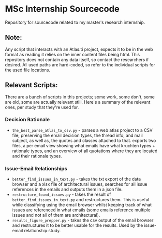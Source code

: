 # MSc Internship Sourcecode
Repository for sourcecode related to my master's research internship.

## Note:
Any script that interacts with an Atlas.ti project, expects it to be in the web format as reading it relies on the inner content files being html.
This repository does not contain any data itself, so contact the researchers if desired.
All used paths are hard-coded, so refer to the individual scripts for the used file locations.



## Relevant Scripts: 
There are a bunch of scripts in this projects; some work, some don't, some are old, some are actually relevant still. 
Here's a summary of the relevant ones, per study that they're used for. 

### Decision Rationale
- ``the_best_parse_atlas_to_csv.py`` - parses a web atlas project to a CSV file, preserving the email decision types, the thread info, and mail subject, as well as, the quotes and classes attached to that. exports two files, a per email view showing what emails have what kruchten types + rationale types, and an overview of all quotations where they are located and their rationale types. 

### Issue-Email Relationships
- ``better_find_issues_in_text.py`` - takes the txt export of the data browser and a xlsx file of architectural issues, searches for all issue references in the emails and outputs them in a json file. 
- ``restructure_found_issues.py`` - takes the result of ``better_find_issues_in_text.py`` and restructures them. This is useful while classifying using the email browser whilst keeping track of what issues are referenced in what emails (some emails reference multiple issues and not all of them are architectural).
- ``results_figure_prepper.py`` - takes the csv output of the email browser and restructures it to be better usable for the results. Used by the issue-email relationship study.




